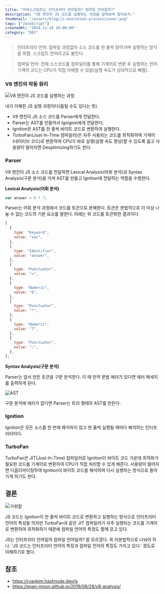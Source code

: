 ```yaml
---
title: "자바스크립트는 인터프리터 언어일까? 컴파일 언어일까?"
description: "V8 엔진이 JS 코드를 실행하는 과정을 살펴보며 알아보자."
thumbnail: "/assets/blog/js-execution-process/cover.png"
tags: ["JavaScript"]
createdAt: "2024-11-18 10:00:00"
category: "DEV"
---
```


> 인터프리터 언어: 컴파일 과정없이 소스 코드를 한 줄씩 읽어가며 실행하는 방식을 취함. 스크립트 언어라고도 불린다.
>
> 컴파일 언어: 전체 소스코드를 컴파일러를 통해 기계어로 변환 후 실행하는 언어. 기계어 코드는 CPU가 직접 이해할 수 있음(실행 속도가 상대적으로 빠름).

### V8 엔진의 작동 원리

![V8 엔진이 JS 코드를 실행하는 과정](/assets/blog/js-execution-process/1.png)

내가 이해한 JS 실행 과정이다(틀릴 수도 있다는 뜻).

- V8 엔진이 JS 소스 코드를 Parser에게 전달한다.
- Parser는 AST를 만들어서 Ignigion에게 전달한다.
- Ignition은 AST를 한 줄씩 바이트 코드로 변환하여 실행한다.
- TurboFan(Just-In-Time 컴파일러)은 자주 사용되는 코드를 최적화하여 기계어(네이티브 코드)로 변환하여 CPU가 바로 실행(실행 속도 향상)할 수 있도록 돕고 사용량이 떨어지면 Deoptimizing하기도 한다.

### Parser

V8 엔진이 JS 소스 코드를 전달하면 Lexical Analysis(어휘 분석)과 Syntax Analysis(구문 분석)을 거쳐 AST를 만들고 Ignition에 전달하는 역할을 수행한다.

**Lexical Analysis(어휘 분석)**

```js
var answer = 6 * 7;
```

Parser는 어휘 분석 과정에서 코드를 토큰으로 분해한다.
토큰은 문법적으로 더 이상 나눌 수 없는 코드의 기본 요소를 말한다.
아래는 위 코드를 토큰화한 결과이다.

```js
[
  {
    type: "Keyword",
    value: "var",
  },
  {
    type: "Identifier",
    value: "answer",
  },
  {
    type: "Punctuator",
    value: "=",
  },
  {
    type: "Numeric",
    value: "6",
  },
  {
    type: "Punctuator",
    value: "*",
  },
  {
    type: "Numeric",
    value: "7",
  },
  {
    type: "Punctuator",
    value: ";",
  },
];
```

**Syntax Analysis(구문 분석)**

Parser는 앞서 만든 토큰을 구문 분석한다.
이 때 만약 문법 에러가 있다면 에러 메세지를 출력하게 된다.

![AST](/assets/blog/js-execution-process/2.png)

구문 분석에 에러가 없다면 Parser는 트리 형태의 AST를 만든다.

### Ignition

Ignition은 모든 소스를 한 번에 해석하지 않고 한 줄씩 실행될 때마다 해석하는 인터프리터이다.

### TurboFan

TurboFan은 JIT(Just-In-Time) 컴파일러로 Ignition이 바이트 코드 가운데 최적화가 필요한 코드를 기계어로 변환하여 CPU가 직접 처리할 수 있게 해준다.
사용량이 떨어지면 디옵티마이징하여 Ignition이 바이트 코드를 해석하여 다시 실행하는 방식으로 돌아가게 하기도 한다.

## 결론

![가위칼](/assets/blog/js-execution-process/3.png)

JS 코드는 Ignition이 한 줄씩 바이트 코드로 변환하고 실행하는 방식으로 인터프리터 언어의 특성을 띄지만 TurboFan과 같은 JIT 컴파일러가 자주 실행되는 코드를 기계어로 변환하여 최적화하기 때문에 컴파일 언어의 특정도 함께 갖고 있다.

JS는 인터프리터 언어일까 컴파일 언어일까?
잘 모르겠다.
꼭 이분법적으로 나눠야 하나.
'JS 코드는 인터프리터 언어의 특징과 컴파일 언어의 특징도 가지고 있다.' 정도로 이해하기로 했다.

## 참조

- https://ryankim.hashnode.dev/js
- https://evan-moon.github.io/2019/06/28/v8-analysis/
